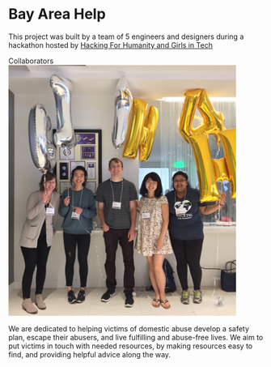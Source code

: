 # Bay Area Help

This project was built by a team of 5 engineers and designers during a hackathon hosted by [Hacking For Humanity and Girls in Tech](http://hackingforhumanity.girlsintech.org/) 

<div style="text-align: left"> Collaborators </div>
<img src="hackathon-team.png" alt="Drawing" width="450" style="text-align: right"/>


We are dedicated to helping victims of domestic abuse develop a safety plan, escape their abusers, and live fulfilling and abuse-free lives. We aim to put victims in touch with needed resources, by making resources easy to find, and providing helpful advice along the way.
